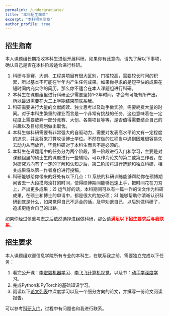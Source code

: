 ```yaml
---
permalink: /undergraduate/
title: "本科招生简章"
excerpt: "本科招生简章"
author_profile: true
---
```


## 招生指南

本人课题组长期招收本科生进组开展科研。如果你有此意向，请先了解以下事项，确认自己是否在本科阶段适合进行科研。

1. 科研与竞赛、大创、工程类项目有很大区别，门槛较高，需要较长时间的积累，所以基本不可能在半年内产生任何成果。如果你寻求的是短平快的成果在短时间内充实你的简历，那么你不适合在本人课题组进行科研。
2. 本科生在课题组里进行科研至少需要坚持1-2年时间，才会有可能有所产出，所以最迟需要在大二上学期结束前联系我。
3. 科研需要进行大量的文献阅读、独立思考以及动手做实验，需要耗费大量的时间。对于本科生繁重的课业而言是一个非常有挑战的任务，这也意味着在一定程度上需要放弃一部分竞赛、大创、各类项目等等，是否值得需要结合自己的兴趣以及目标规划做出取舍。
4. 本科生做科研需要有非常强大的自驱动力，需要对发表高水平论文有一定程度的追求，并且将来打算攻读博士学位。不然在做的过程当中遇到困难很容易失去动力从而放弃，毕竟科研对于本科生而言不是必须的。
5. 本科生在课题组中的任务分为两个阶段，第一阶段进行入门和学习，主要是对课题组里的硕士生的课题进行一些辅助，可以作为论文的第二或第三作者。在对研究方向有了一定的了解和认知之后，第二阶段将进行选题和独立科研，相关成果将以第一作者身份进行投稿。
6. 科研能够给你带来的好处有以下几点：1) 系统的科研训练能够帮助你在硕博期间省去一大段摸爬滚打的时间，使得硕博期间能够迅速上手，把时间花在刀刃上，产出更多成果；2) 运气好的话，本科期间可以有一篇一作的论文作为科研成果，在硕士和博士的申请中，都是很大的加分项；3) 能够帮助你清晰认识科研到底是什么，如果觉得自己不适合的话，及早劝退自己，以后别做科研了，追求更适合自己的出路。

如果你经过慎重考虑之后依然选择进组做科研，那么请<span style="color:red">**满足以下招生要求后与我联系**</span>。

## 招生要求

本人课题组欢迎信息学院所有专业的本科生，在联系我之前，需要独立完成以下任务：

1. 看完公开课：[李宏毅机器学习](https://www.bilibili.com/video/BV1Wv411h7kN/?spm_id_from=333.337.search-card.all.click&vd_source=34dcb5c384c5b0c1bdfd1a31306cb66e)、[李飞飞计算机视觉](https://www.bilibili.com/video/BV1S94y1o7Zx/?vd_source=34dcb5c384c5b0c1bdfd1a31306cb66e)，以及书：[动手学深度学习](http://zh.d2l.ai/)。
2. 完成Python和PyTorch的基础知识学习。
3. 阅读以下[论文列表](http://jasonyanglu.github.io/paper_reading)中深度学习以及一个细分方向的论文，并撰写一份论文阅读报告。

可以参考[科研入门](http://jasonyanglu.github.io/research_start)，过程中有问题也和我进行联系。
